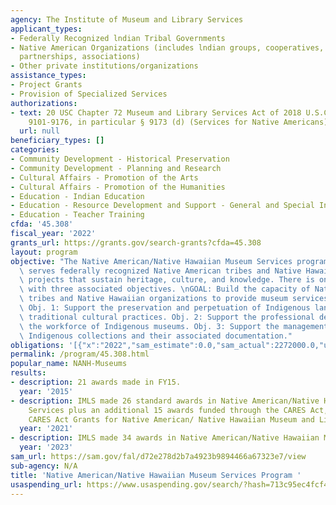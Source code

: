 ```yaml
---
agency: The Institute of Museum and Library Services
applicant_types:
- Federally Recognized lndian Tribal Governments
- Native American Organizations (includes lndian groups, cooperatives, corporations,
  partnerships, associations)
- Other private institutions/organizations
assistance_types:
- Project Grants
- Provision of Specialized Services
authorizations:
- text: 20 USC Chapter 72 Museum and Library Services Act of 2018 U.S.C. &sect; §
    9101-9176, in particular § 9173 (d) (Services for Native Americans).
  url: null
beneficiary_types: []
categories:
- Community Development - Historical Preservation
- Community Development - Planning and Research
- Cultural Affairs - Promotion of the Arts
- Cultural Affairs - Promotion of the Humanities
- Education - Indian Education
- Education - Resource Development and Support - General and Special Interest Organizations
- Education - Teacher Training
cfda: '45.308'
fiscal_year: '2022'
grants_url: https://grants.gov/search-grants?cfda=45.308
layout: program
objective: "The Native American/Native Hawaiian Museum Services program (NANH-Museums)\
  \ serves federally recognized Native American tribes and Native Hawaiians by supporting\
  \ projects that sustain heritage, culture, and knowledge. There is one program goal\
  \ with three associated objectives. \nGOAL: Build the capacity of Native American\
  \ tribes and Native Hawaiian organizations to provide museum services to their communities.\
  \ Obj. 1: Support the preservation and perpetuation of Indigenous languages and\
  \ traditional cultural practices. Obj. 2: Support the professional development of\
  \ the workforce of Indigenous museums. Obj. 3: Support the management and care of\
  \ Indigenous collections and their associated documentation."
obligations: '[{"x":"2022","sam_estimate":0.0,"sam_actual":2272000.0,"usa_spending_actual":3556548.22},{"x":"2023","sam_estimate":3772000.0,"sam_actual":0.0,"usa_spending_actual":3561834.32},{"x":"2024","sam_estimate":3772000.0,"sam_actual":0.0,"usa_spending_actual":3536081.08}]'
permalink: /program/45.308.html
popular_name: NANH-Museums
results:
- description: 21 awards made in FY15.
  year: '2015'
- description: IMLS made 26 standard awards in Native American/Native Hawaiian Museum
    Services plus an additional 15 awards funded through the CARES Act, designated
    CARES Act Grants for Native American/ Native Hawaiian Museum and Library Services.
  year: '2021'
- description: IMLS made 34 awards in Native American/Native Hawaiian Museum Services.
  year: '2023'
sam_url: https://sam.gov/fal/d72e278d2b7a4923b9894466a67323e7/view
sub-agency: N/A
title: 'Native American/Native Hawaiian Museum Services Program '
usaspending_url: https://www.usaspending.gov/search/?hash=713c95ec4fcf4f80d7805cb12d1ba2b3
---
```

